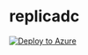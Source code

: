 # replicadc
[![Deploy to Azure](https://aka.ms/deploytoazurebutton)](https://portal.azure.com/#create/Microsoft.Template/uri/https%3A%2F%2Fraw.githubusercontent.com%2Fasptechcloud%2Freplicadc%2Fmain%2Fazuredeploy.json)